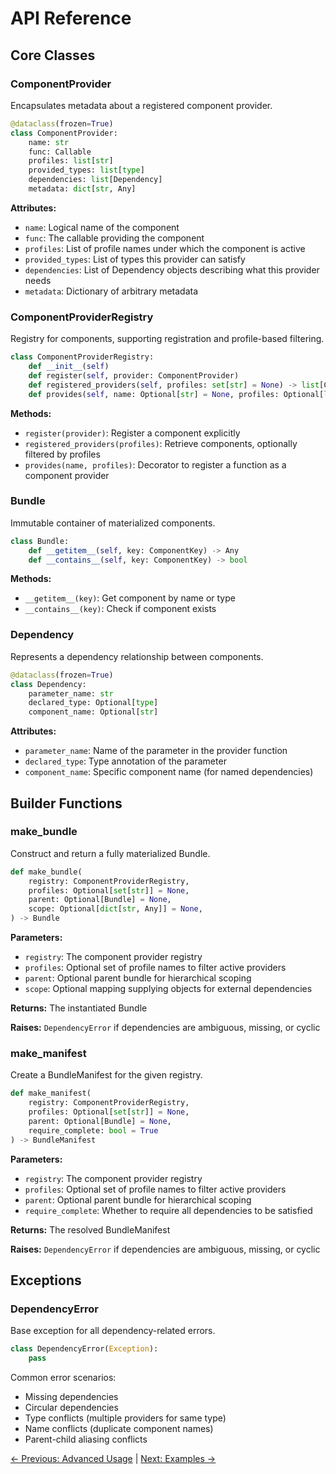# API Reference

## Core Classes

### ComponentProvider

Encapsulates metadata about a registered component provider.

```python
@dataclass(frozen=True)
class ComponentProvider:
    name: str
    func: Callable
    profiles: list[str]
    provided_types: list[type]
    dependencies: list[Dependency]
    metadata: dict[str, Any]
```

**Attributes:**
- `name`: Logical name of the component
- `func`: The callable providing the component
- `profiles`: List of profile names under which the component is active
- `provided_types`: List of types this provider can satisfy
- `dependencies`: List of Dependency objects describing what this provider needs
- `metadata`: Dictionary of arbitrary metadata

### ComponentProviderRegistry

Registry for components, supporting registration and profile-based filtering.

```python
class ComponentProviderRegistry:
    def __init__(self)
    def register(self, provider: ComponentProvider)
    def registered_providers(self, profiles: set[str] = None) -> list[ComponentProvider]
    def provides(self, name: Optional[str] = None, profiles: Optional[list[str]] = None) -> Callable
```

**Methods:**
- `register(provider)`: Register a component explicitly
- `registered_providers(profiles)`: Retrieve components, optionally filtered by profiles
- `provides(name, profiles)`: Decorator to register a function as a component provider

### Bundle

Immutable container of materialized components.

```python
class Bundle:
    def __getitem__(self, key: ComponentKey) -> Any
    def __contains__(self, key: ComponentKey) -> bool
```    

**Methods:**
- `__getitem__(key)`: Get component by name or type
- `__contains__(key)`: Check if component exists

### Dependency

Represents a dependency relationship between components.

```python
@dataclass(frozen=True)
class Dependency:
    parameter_name: str
    declared_type: Optional[type]
    component_name: Optional[str]
```

**Attributes:**
- `parameter_name`: Name of the parameter in the provider function
- `declared_type`: Type annotation of the parameter
- `component_name`: Specific component name (for named dependencies)

## Builder Functions

### make_bundle

Construct and return a fully materialized Bundle.

```python
def make_bundle(
    registry: ComponentProviderRegistry,
    profiles: Optional[set[str]] = None,
    parent: Optional[Bundle] = None,
    scope: Optional[dict[str, Any]] = None,
) -> Bundle
```

**Parameters:**
- `registry`: The component provider registry
- `profiles`: Optional set of profile names to filter active providers
- `parent`: Optional parent bundle for hierarchical scoping
- `scope`: Optional mapping supplying objects for external dependencies

**Returns:** The instantiated Bundle

**Raises:** `DependencyError` if dependencies are ambiguous, missing, or cyclic

### make_manifest

Create a BundleManifest for the given registry.

```python
def make_manifest(
    registry: ComponentProviderRegistry,
    profiles: Optional[set[str]] = None,
    parent: Optional[Bundle] = None,
    require_complete: bool = True
) -> BundleManifest
```

**Parameters:**
- `registry`: The component provider registry
- `profiles`: Optional set of profile names to filter active providers
- `parent`: Optional parent bundle for hierarchical scoping
- `require_complete`: Whether to require all dependencies to be satisfied

**Returns:** The resolved BundleManifest

**Raises:** `DependencyError` if dependencies are ambiguous, missing, or cyclic

## Exceptions

### DependencyError

Base exception for all dependency-related errors.

```python
class DependencyError(Exception):
    pass
```

Common error scenarios:
- Missing dependencies
- Circular dependencies
- Type conflicts (multiple providers for same type)
- Name conflicts (duplicate component names)
- Parent-child aliasing conflicts

[← Previous: Advanced Usage](advanced.md) | [Next: Examples →](examples.md)